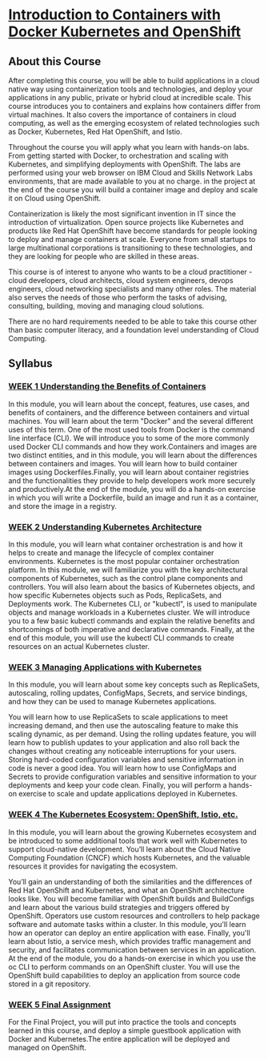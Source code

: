 # [Introduction to Containers with Docker Kubernetes and OpenShift](https://www.coursera.org/learn/ibm-containers-docker-kubernetes-openshift/home/welcome)
## About this Course
After completing this course, you will be able to build applications in a cloud native way using containerization tools and technologies, and deploy your applications in any public, private or hybrid cloud at incredible scale. This course introduces you to containers and explains how containers differ from virtual machines.  It also covers the importance of containers in cloud computing, as well as the emerging ecosystem of related technologies such as Docker, Kubernetes, Red Hat OpenShift, and Istio.

Throughout the course you will apply what you learn with hands-on labs. From getting started with Docker, to orchestration and scaling with Kubernetes, and simplifying deployments with OpenShift. The labs are performed using your web browser on IBM Cloud and Skills Network Labs environments, that are made available to you at no charge. in the project at the end of the course you will build a container image and deploy and scale it on Cloud using OpenShift.

Containerization is likely the most significant invention in IT since the introduction of virtualization. Open source projects like Kubernetes and products like Red Hat OpenShift have become standards for people looking to deploy and manage containers at scale. Everyone from small startups to large multinational corporations is transitioning to these technologies, and they are looking for people who are skilled in these areas.

This course is of interest to anyone who wants to be a cloud practitioner - cloud developers, cloud architects, cloud system engineers, devops engineers, cloud networking specialists and many other roles. The material also serves the needs of those who perform the tasks of advising, consulting, building, moving and managing cloud solutions.

There are no hard requirements needed to be able to take this course other than basic computer literacy, and a foundation level understanding of Cloud Computing.

## Syllabus
### [WEEK 1 Understanding the Benefits of Containers](./Week1/README.md)
In this module, you will learn about the concept, features, use cases, and benefits of containers, and the difference between containers and virtual machines. You will learn about the term "Docker" and the several different uses of this term. One of the most used tools from Docker is the command line interface (CLI). We will introduce you to some of the more commonly used Docker CLI commands and how they work.Containers and images are two distinct entities, and in this module, you will learn about the differences between containers and images. You will learn how to build container images using Dockerfiles.Finally, you will learn about container registries and the functionalities they provide to help developers work more securely and productively.At the end of the module, you will do a hands-on exercise in which you will write a Dockerfile, build an image and run it as a container, and store the image in a registry.

### [WEEK 2 Understanding Kubernetes Architecture](./Week2/README.md)
In this module, you will learn what container orchestration is and how it helps to create and manage the lifecycle of complex container environments. Kubernetes is the most popular container orchestration platform. In this module, we will familiarize you with the key architectural components of Kubernetes, such as the control plane components and controllers. You will also learn about the basics of Kubernetes objects, and how specific Kubernetes objects such as Pods, ReplicaSets, and Deployments work. The Kubernetes CLI, or "kubectl", is used to manipulate objects and manage workloads in a Kubernetes cluster. We will introduce you to a few basic kubectl commands and explain the relative benefits and shortcomings of both imperative and declarative commands. Finally, at the end of this module, you will use the kubectl CLI commands to create resources on an actual Kubernetes cluster.

### [WEEK 3 Managing Applications with Kubernetes](./Week3/README.md)
In this module, you will learn about some key concepts such as ReplicaSets, autoscaling, rolling updates, ConfigMaps, Secrets, and service bindings, and how they can be used to manage Kubernetes applications.

You will learn how to use ReplicaSets to scale applications to meet increasing demand, and then use the autoscaling feature to make this scaling dynamic, as per demand. Using the rolling updates feature, you will learn how to publish updates to your application and also roll back the changes without creating any noticeable interruptions for your users. Storing hard-coded configuration variables and sensitive information in code is never a good idea. You will learn how to use ConfigMaps and Secrets to provide configuration variables and sensitive information to your deployments and keep your code clean. Finally, you will perform a hands-on exercise to scale and update applications deployed in Kubernetes.

### [WEEK 4 The Kubernetes Ecosystem: OpenShift, Istio, etc.](./Week4/README.md)
In this module, you will learn about the growing Kubernetes ecosystem and be introduced to some additional tools that work well with Kubernetes to support cloud-native development. You’ll learn about the Cloud Native Computing Foundation (CNCF) which hosts Kubernetes, and the valuable resources it provides for navigating the ecosystem.

You’ll gain an understanding of both the similarities and the differences of Red Hat OpenShift and Kubernetes, and what an OpenShift architecture looks like. You will become familiar with OpenShift builds and BuildConfigs and learn about the various build strategies and triggers offered by OpenShift. Operators use custom resources and controllers to help package software and automate tasks within a cluster. In this module, you'll learn how an operator can deploy an entire application with ease. Finally, you'll learn about Istio, a service mesh, which provides traffic management and security, and facilitates communication between services in an application. At the end of the module, you do a hands-on exercise in which you use the oc CLI to perform commands on an OpenShift cluster. You will use the OpenShift build capabilities to deploy an application from source code stored in a git repository.

### [WEEK 5 Final Assignment](./Week5/README.md)
For the Final Project, you will put into practice the tools and concepts learned in this course, and deploy a simple guestbook application with Docker and Kubernetes.The entire application will be deployed and managed on OpenShift.
